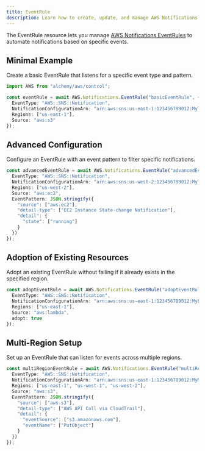 ```yaml
---
title: EventRule
description: Learn how to create, update, and manage AWS Notifications EventRules using Alchemy Cloud Control.
---
```



The EventRule resource lets you manage [AWS Notifications EventRules](https://docs.aws.amazon.com/notifications/latest/userguide/) to automate notifications based on specific events.

## Minimal Example

Create a basic EventRule that listens for a specific event type and pattern.

```ts
import AWS from "alchemy/aws/control";

const eventRule = await AWS.Notifications.EventRule("basicEventRule", {
  EventType: "AWS::SNS::Notification",
  NotificationConfigurationArn: "arn:aws:sns:us-east-1:123456789012:MyTopic",
  Regions: ["us-east-1"],
  Source: "aws:s3"
});
```

## Advanced Configuration

Configure an EventRule with an event pattern to filter specific notifications.

```ts
const advancedEventRule = await AWS.Notifications.EventRule("advancedEventRule", {
  EventType: "AWS::SNS::Notification",
  NotificationConfigurationArn: "arn:aws:sns:us-west-2:123456789012:MyTopic",
  Regions: ["us-west-2"],
  Source: "aws:ec2",
  EventPattern: JSON.stringify({
    "source": ["aws.ec2"],
    "detail-type": ["EC2 Instance State-change Notification"],
    "detail": {
      "state": ["running"]
    }
  })
});
```

## Adoption of Existing Resources

Adopt an existing EventRule without failing if it already exists in the specified region.

```ts
const adoptEventRule = await AWS.Notifications.EventRule("adoptEventRule", {
  EventType: "AWS::SNS::Notification",
  NotificationConfigurationArn: "arn:aws:sns:us-east-1:123456789012:MyExistingTopic",
  Regions: ["us-east-1"],
  Source: "aws:lambda",
  adopt: true
});
```

## Multi-Region Setup

Set up an EventRule that can listen for events across multiple regions.

```ts
const multiRegionEventRule = await AWS.Notifications.EventRule("multiRegionEventRule", {
  EventType: "AWS::SNS::Notification",
  NotificationConfigurationArn: "arn:aws:sns:us-east-1:123456789012:MyMultiRegionTopic",
  Regions: ["us-east-1", "us-west-1", "us-west-2"],
  Source: "aws:s3",
  EventPattern: JSON.stringify({
    "source": ["aws.s3"],
    "detail-type": ["AWS API Call via CloudTrail"],
    "detail": {
      "eventSource": ["s3.amazonaws.com"],
      "eventName": ["PutObject"]
    }
  })
});
```
